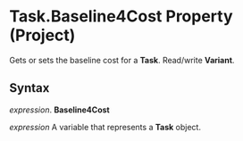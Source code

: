 
# Task.Baseline4Cost Property (Project)

Gets or sets the baseline cost for a  **Task**. Read/write **Variant**.


## Syntax

 _expression_. **Baseline4Cost**

 _expression_ A variable that represents a **Task** object.

